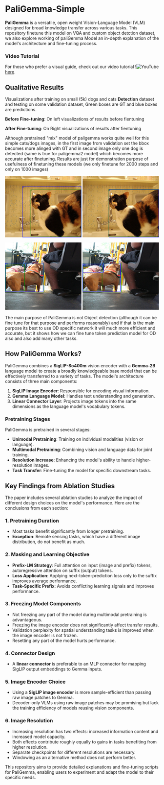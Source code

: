 # PaliGemma-Simple

**PaliGemma** is a versatile, open weight Vision-Language Model (VLM) designed for broad knowledge transfer across various tasks. This repository finetune this model on VQA and custom object detction dataset, we also explore working of paliGemma Model an in-depth explanation of the model's architecture and fine-tuning process.


### Video Tutorial

For those who prefer a visual guide, check out our video tutorial !<img src="https://img.icons8.com/color/48/000000/youtube-play.png" alt="YouTube" width="20" height="20"/> [here](https://www.youtube.com/watch?v=rw7VUCCeNUA&t=7s).


## Qualitative Results

Visualizations after training on small (5k) dogs and cats **Detection** dataset and testing on some validation dataset, Green boxes are GT and blue boxes are predictions.

**Before Fine-tuning**: On left visualizations of results before fientuning

**After Fine-tuning**: On Right visualizations of results after fientuning

Although pretrained "mix" model of paligemma works quite well for this simple cats/dogs images, in the first image from validation set the bbox becomes more alinged with GT and in second image only one dog is detected (same is true for paligemma2 model) which becomes more accurate after finetuning. Results are just for demonstration purpose of usefulness of finetuning these models  (we only finetune for 2000 steps and only on 1000 images)



<div align="center">
 <p float="left" align="middle">
   <img src="vis/initial/24_comparison.png" width="250" height="200"/>
   <img src="vis/finetune/24_comparison.png" width="250" height="200"/>
 </p>
</div>

<div align="center">
 <p float="left" align="middle">
   <img src="vis/initial/70_comparison.png" width="250" height="220"/>
   <img src="vis/finetune/70_comparison.png" width="250" height="220"/>
 </p>
</div>

The main purpose of PaliGemma is not Object detection (although it can be fine tune for that purpose and performs reasonably) and if that is the main purpose its best to use OD specific network it will much more efficient and accurate, but it shows how we can fine tune token prediction model for OD also and also add many other tasks.

## How PaliGemma Works?

PaliGemma combines a **SigLIP-So400m** vision encoder with a **Gemma-2B** language model to create a broadly knowledgeable base model that can be effectively transferred to a variety of tasks. The model's architecture consists of three main components:

1. **SigLIP Image Encoder**: Responsible for encoding visual information.
2. **Gemma Language Model**: Handles text understanding and generation.
3. **Linear Connector Layer**: Projects image tokens into the same dimensions as the language model's vocabulary tokens.

### Pretraining Stages

PaliGemma is pretrained in several stages:
- **Unimodal Pretraining**: Training on individual modalities (vision or language).
- **Multimodal Pretraining**: Combining vision and language data for joint training.
- **Resolution Increase**: Enhancing the model's ability to handle higher-resolution images.
- **Task Transfer**: Fine-tuning the model for specific downstream tasks.

## Key Findings from Ablation Studies

The paper includes several ablation studies to analyze the impact of different design choices on the model's performance. Here are the conclusions from each section:

### 1. Pretraining Duration

- Most tasks benefit significantly from longer pretraining.
- **Exception**: Remote sensing tasks, which have a different image distribution, do not benefit as much.

### 2. Masking and Learning Objective

- **Prefix-LM Strategy**: Full attention on input (image and prefix) tokens, autoregressive attention on suffix (output) tokens.
- **Loss Application**: Applying next-token-prediction loss only to the suffix improves average performance.
- **Task-Specific Prefix**: Avoids conflicting learning signals and improves performance.

### 3. Freezing Model Components

- Not freezing any part of the model during multimodal pretraining is advantageous.
- Freezing the image encoder does not significantly affect transfer results.
- Validation perplexity for spatial understanding tasks is improved when the image encoder is not frozen.
- Resetting any part of the model hurts performance.

### 4. Connector Design

- A **linear connector** is preferable to an MLP connector for mapping SigLIP output embeddings to Gemma inputs.

### 5. Image Encoder Choice

- Using a **SigLIP image encoder** is more sample-efficient than passing raw image patches to Gemma.
- Decoder-only VLMs using raw image patches may be promising but lack the training efficiency of models reusing vision components.

### 6. Image Resolution

- Increasing resolution has two effects: increased information content and increased model capacity.
- Both effects contribute roughly equally to gains in tasks benefiting from higher resolution.
- Separate checkpoints for different resolutions are necessary.
- Windowing as an alternative method does not perform better.


This repository aims to provide detailed explanations and fine-tuning scripts for PaliGemma, enabling users to experiment and adapt the model to their specific needs.
